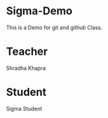 # Sigma-Demo
This is a Demo for git and github Class.

# Teacher 
Shradha Khapra

# Student 
Sigma Student
